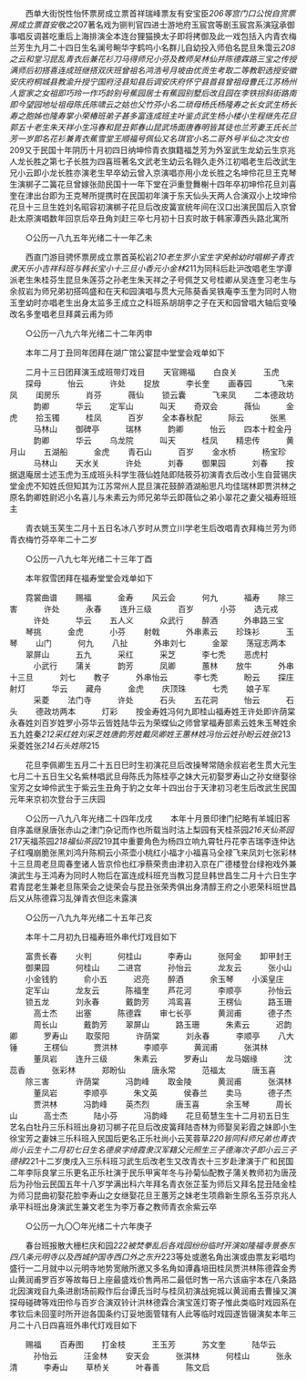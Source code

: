 <!-- { "loadSidebar": true } -->
　　西单大街悦性怡怀票房成立票首祥瑞峰票友有安宝臣*206等宫门口公悦自赏票房成立票首安敬之*207著名戏为铡判官四进士游地府玉宸宫等剧玉宸宫系演寇承御事唱反调甚吃重后上海排演全本连台狸猫换太子即将拷御及此一戏包括入内青衣梅兰芳生九月二十四日生名澜号畹华字鹤呜小名群儿自幼投入师伯名昆旦朱霭云*208之云和堂习昆乱青衣后兼花衫刀马得师兄小芬及教师吴林仙并陈德霖路三宝之传授满师后初搭喜连成班继搭双庆班曾祖名鸿浩号月坡由优贡生考取二等教职选授安徽安庆府桐城县教渝升授宁国府泾县知县后调安庆府怀宁县首县曾祖母曹氏江苏杨州人宦家之女祖即巧玲一作巧龄别号蕉园居士有蕉园别墅后改且园在李铁拐斜街路南即今望园地址祖母陈氏陈啸云之姑也父竹芬小名二琐母杨氏杨隆寿之长女武生杨长寿之胞姊也隆寿掌小荣椿班弟子甚多富连成班主叶鉴贞武生杨小楼小生程继先花旦郭五十老生朱天祥小生冯春和昆丑郭春山昆武场面唐春明皆其徒也兰芳妻王氏长兰芳一岁即名花衫兼青衣蕉雪堂王顺福号佩仙又名琪官小名二哥外号半仙之次女也*209又于民国十年阴历十月初四日纳坤伶青衣旗籍福芝芳为外室武生龙幼云生京兆人龙长胜之第七子长胜为四喜班著名文武老生幼云名翱久走外江初唱老生后改武生兄小云即小龙长胜亦演老生早卒幼云曾入京演唱亦用小龙长胜之名坤伶花旦王克琴生演梆子二簧花旦曾嫁张勋民国十一年下堂在沪重登舞榭十四年卒初坤伶花旦刘喜奎在津出台即为王克琴所提携时在民国初年演于东天仙头天两人合演双小上坟坤伶花旦十三旦生姓刘名昭容初演梆子花旦后改皮簧宣统年间在汉口出演民国后入京曾赴太原演唱数年回京后卒丑角刘赶三卒七月初十日亥时故于韩家潭西头路北寓所 

　　○公历一八九五年光绪二十一年乙未 

　　西直门游目骋怀票房成立票首英松岩*210老生罗小宝生字癸舲幼时唱梆子青衣隶天乐小吉祥科班与韩长宝小十三旦小香元小金林*211为同科后赴沪改唱老生学谭派老生朱桂芬生昆旦朱莲芬之孙老生朱天祥之子号佩芝又号桂卿从吴连奎习老生与余叔岩为师兄弟初搭鸣盛和在天和园演唱与贯大元陈葵香吴铁庵李玉奎为同时人物玉奎幼时亦唱老生出身太监多王成立之科班系胡胡李之子在天和园曾唱大轴后变嗓改名多奎唱老旦拜龚云甫为师 

　　○公历一八九六年光绪二十二年丙申 

　　本年二月丁丑同年团拜在湖广馆公宴昆中堂堂会戏单如下 

　　二月十三日团拜演玉成班带灯戏目 
　　天官赐福 
　　白良关 
　　　玉虎 
　　探母 
　　　怡云 
　　　许处 
　　捉放 
　　　李长奎 
　　画春园 
　　　飞来凤 
　　闺房乐 
　　　肖芬 
　　　薇仙 
　　锁云囊 
　　　飞来凤 
　　二本德政坊 
　　　韵卿 
　　　华云 
　　定军山 
　　　叫天 
　　奇双会 
　　　薇仙 
　　　金虎 
　　拾玉镯 
　　　桂凤 
　　　百岁 
　　全本春秋配 
　　　际云 
　　　张黑 
　　　马林山 
　　御碑亭 
　　　瑞林 
　　　韵卿 
　　　怡云 
　　四本十粒金丹 
　　　韵卿 
　　　华云 
　　乌龙院 
　　　叫天 
　　　桂凤 
　　精忠传 
　　　黄月山 
　　五湖船 
　　　金虎 
　　青石山 
　　　百岁 
　　金水桥 
　　　杨宝珍 
　　　马林山 
　　天水关 
　　　许处 
　　　刘春 
　　御果园 
　　　刘春 
　　按据退庵居士述玉虎为玉成班头科学生薇仙姓陆即陆筱芬初演青衣后改小生自营锡庆堂金虎不知姓氏但知其为江苏常州人昆旦演花鼓醉酒湖船思凡均佳瑞林即贾洪林之原名韵卿姓尉迟小名喜儿与未素云为师兄弟华云即薇仙之弟小翠花之妻父福寿班班主 

　　青衣姚玉芙生二月十五日名冰八岁时从贾立川学老生后改唱青衣拜梅兰芳为师青衣梅竹芬卒年二十二岁 

　　○公历一八九七年光绪二十三年丁酉 

　　本年叙雪团拜在福寿堂堂会戏单如下 

　　霓裳曲谱 
　　赐福 
　　　金寿 
　　风云会 
　　　何九 
　　　福寿 
　　除三害 
　　　许处 
　　　永春 
　　连升三级 
　　　百岁 
　　　小芬 
　　选元戎 
　　　许处 
　　　华云 
　　五人义 
　　　众武行 
　　醉酒 
　　　外串路三宝 
　　琴挑 
　　　金虎 
　　　小芬 
　　射戟 
　　　外串素云 
　　珍珠衫 
　　　玉琴 
　　山门 
　　　何九 
　　八扯 
　　　外串刘七 
　　　金翠 
　　荡寇志两本 
　　翠屏山 
　　　五九 
　　　采红 
　　　采芝 
　　　李七秃 
　　恶虎村 
　　　小武行 
　　蒲关 
　　　韵芳 
　　　凤卿 
　　　蕙林 
　　放牛 
　　　外串十三旦 
　　　刘七 
　　教子 
　　　外串怡云 
　　　李七秃 
　　　盼云 
　　探庄射灯 
　　　华云 
　　藏舟 
　　　金虎 
　　庆顶珠 
　　　七秃 
　　娘子军 
　　　采菱 
　　法门寺 
　　　许处 
　　　石头 
　　五花洞 
　　　怡云 
　　　石头 
　　德政坊两本 
　　　灯彩 
　　按金寿姓冯何九即桂山福寿姓王许处即许荫棠永春姓刘百岁姓罗小芬华云皆姓陆华云为荣蝶仙之师曾掌福寿部素云姓朱玉琴姓余五九姓秦*212采红姓刘采芝姓唐韵芳姓戴凤卿姓王蕙林姓冯怡云姓孙盼云姓张*213采菱姓张*214石头姓陈*215 

　　花旦李佩卿生五月二十五日巳时生初演花旦后改操琴常随余叔岩老生贯大元生七月二十五日生父名紫林唱武旦母陈氏为陈桂亭之妹大元初娶罗寿山之孙女继娶徐宝芳之女坤伶武生于紫云生丑角于豹之女年十四出台于天津初习老生后改武生民国元年来京初次登台于三庆园 

　　○公历一八九八年光绪二十四年戊戌 
　　本年十月景印律门纪略有羊城旧客自序盖继泉唐张赤山之津门杂记而作也所载当时沽上梨园有天桂茶园*216天仙茶园*217天福茶园*218福仙茶园*219其中重要角色为杨四立响九霄牡丹花李吉瑞李连仲达子红嘎崩脆张黑刘鸿升陈桐云小茶壶小桃红小福才小福喜马全禄飞来凤刘七张彩林十三旦周老旦周春奎诸人皆京伶也红凈蔡荣贵由津初入京在广德楼登台绿袍戏外兼演武生与王鸿寿为同时人物后在富连成科班充当教习昆旦韩世昌生二月十六日生字君青昆老生兼老旦陈荣会之徒荣会与昆丑张荣秀俱出身清醇王府之小恩荣科班世昌后又从陈德霖习乱弹青衣但迄未露演 

　　○公历一八九九年光绪二十五年己亥 

　　本年十二月初九日福寿班外串代灯戏目如下 

　　富贵长春 
　　火判 
　　　何桂山 
　　　李寿山 
　　　张阿金 
　　卸甲封王 
　　御果园 
　　　何桂山 
　　二进宫 
　　　孙怡云 
　　　龙友云 
　　　张小山 
　　小金钱豹 
　　　俞小五 
　　　迟亮 
　　醉酒 
　　　余玉琴 
　　小溪皇庄 
　　定军山 
　　　龙友云 
　　　陈福奎 
　　芦花河 
　　　李顺亭 
　　　孙怡云 
　　锁五龙 
　　　刘永春 
　　　戴韵芳 
　　鸿鸾喜 
　　　王楞仙 
　　　路玉珊 
　　　高士杰 
　　出塞 
　　　陈德霖 
　　审七长亭 
　　　黄润甫 
　　　德子杰 
　　　周长山 
　　　戴韵芳 
　　翠屏山 
　　　路玉珊 
　　　朱素云 
　　　迟韵卿 
　　　罗寿山 
　　取荥阳 
　　　许荫棠 
　　　刘永春 
　　　李顺亭 
　　八大锤 
　　　王楞仙 
　　　贾洪林 
　　　李顺亭 
　　　黄润甫 
　　　张淇林 
　　　董凤岩 
　　连升三级 
　　　朱素云 
　　　罗寿山 
　　龙马姻缘 
　　　沈蕊香 
　　　张彩林 
　　　郑盼仙 
　　　唐永常 
　　　范福太 
　　　唐玉喜 
　　除三害 
　　　许荫棠 
　　　冯韵峰 
　　取金陵 
　　　黄润甫 
　　　张淇林 
　　　董凤岩 
　　　李顺亭 
　　　朱文英 
　　　侯春兰 
　　卖马 
　　　德子杰 
　　　贾洪林 
　　　冯韵峰 
　　英杰烈 
　　　唐玉喜 
　　　余玉琴 
　　　周长山 
　　　高士杰 
　　　陆小芬 
　　　冯韵峰 
　　花旦荀慧生生十二月初五日生艺名白牡丹三乐科班出身初习梆子花旦后改皮簧拜陆杏林为师娶吴彩霞之妹即小生徐宝芳之妻妹三乐科班入民国后更名正乐社尚小云芙蓉草*220皆同科师兄弟也青衣尚小云生十二月初七日生名德泉字绮霞隶汉军籍父元照生三子德海次子即小云三子德禄*221十二岁庚戌入三乐科班习武生后改老生又改青衣十三岁赴津演于广和民国二年李际良掌三乐更名正乐社演于民乐甲寅年冬与孙菊仙配教子蒲关教师初为唐茂后为孙怡云民国五年十八岁学满出科六年拜名青衣张芷荃为师后又拜名昆丑陆金桂为师习昆曲初娶花脸李寿山之女继娶花旦王蕙芳之妹老生项鼎新生原名玉芬京兆人承平科班出身演武生兼文老生为李万春之教师青衣余紫云卒 

　　○公历一九〇〇年光绪二十六年庚子 

　　春台班报散大栅栏庆和园*222被焚拳乱后各戏园纷纷临时开演如隆福寺景泰东四八条元明寺以及西城护国寺西口外之东升*223等处或邀名角出演或由票友彩唱均盛行一二月就中以元明寺地势宽敞所邀又多名角如谭鑫培田桂凤贾洪林陈德霖金秀山黄润甫罗百岁等故每日上座最盛戏价售两吊二最低时售一吊六该庙宇本在八条路北因演戏自九条进剧场前殿作后台谭氏当时与桂凤初演战宛城以黄润甫去曹操又演探母碰碑等戏田伶与百岁合演双铃计洪林德霖合演宝莲灯寄子惟此类临时戏园系在孝钦后未回銮时所开迨各国条约订妥地面管辖有人此等临时戏园遂皆辍演矣本年三月二十八日四喜班外串代灯戏目如下 

　　赐福 
　　百寿图 
　　打金枝 
　　　王玉芳 
　　　苏文奎 
　　　陆华云 
　　　孙怡云 
　　　汪金林 
　　安天会 
　　　张淇林 
　　　何桂山 
　　　张永清 
　　　李寿山 
　　草桥关 
　　　叶春善 
　　　陈文启 

